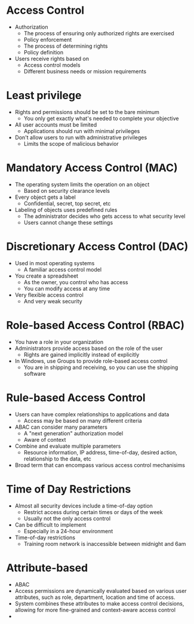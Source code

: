 # Access Control
- Authorization
	- The process of ensuring only authorized rights are exercised
	- Policy enforcement
	- The process of determining rights
	- Policy definition
- Users receive rights based on
	- Access control models
	- Different business needs or mission requirements
# Least privilege
- Rights and permissions should be set to the bare minimum
	- You only get exactly what's needed to complete your objective
- All user accounts must be limited
	- Applications should run with minimal privileges
- Don't allow users to run with administrative privileges
	- Limits the scope of malicious behavior
# Mandatory Access Control (MAC)
- The operating system limits the operation on an object
	- Based on security clearance levels
- Every object gets a label
	- Confidential, secret, top secret, etc
- Labeling of objects uses predefined rules
	- The administrator decides who gets access to what security level
	- Users cannot change these settings
# Discretionary Access Control (DAC)
- Used in most operating systems
	- A familiar access control model
- You create a spreadsheet
	- As the owner, you control who has access
	- You can modify access at any time
- Very flexible access control
	- And very weak security
# Role-based Access Control (RBAC)
- You have a role in your organization
- Administrators provide access based on the role of the user
	- Rights are gained implicitly instead of explicitly
- In Windows, use Groups to provide role-based access control
	- You are in shipping and receiving, so you can use the shipping software
# Rule-based Access Control
- Users can have complex relationships to applications and data
	- Access may be based on many different criteria
- ABAC can consider many parameters
	- A "next generation" authorization model
	- Aware of context
- Combine and evaluate multiple parameters
	- Resource information, IP address, time-of-day, desired action, relationship to the data, etc
- Broad term that can encompass various access control mechanisims
# Time of Day Restrictions
- Almost all security devices include a time-of-day option
	- Restrict access during certain times or days of the week
	- Usually not the only access control
- Can be difficult to implement
	- Especially in a 24-hour environment
- Time-of-day restrictions
	- Training room network is inaccessible between midnight and 6am
# Attribute-based
- ABAC
- Access permissions are dynamically evaluated based on various user attributes, such as role, department, location and time of access.
- System combines these attributes to make access control decisions, allowing for more fine-grained and context-aware access control
- 